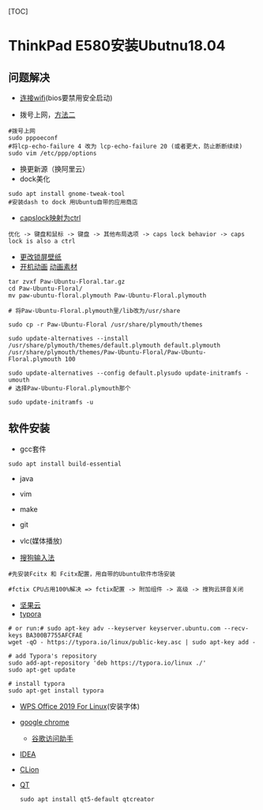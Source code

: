 [TOC]

# ThinkPad E580安装Ubutnu18.04

## 问题解决

* [连接wifi](https://github.com/tomaspinho/rtl8821ce)(bios要禁用安全启动)

* 拨号上网，[方法二](https://jingyan.baidu.com/article/59a015e37dbea2f79588655c.html)

```shell
#拨号上网
sudo pppoeconf
#将lcp-echo-failure 4 改为 lcp-echo-failure 20 (或者更大，防止断断续续) 
sudo vim /etc/ppp/options
```

* 换更新源（换阿里云）
* dock美化

```shell
sudo apt install gnome-tweak-tool
#安装dash to dock 用Ubuntu自带的应用商店
```

* [capslock映射为ctrl](https://www.cnblogs.com/litifeng/p/6667175.html)

```shell
优化 -> 键盘和鼠标 -> 键盘 -> 其他布局选项 -> caps lock behavior -> caps lock is also a ctrl
```

* [更改锁屏壁纸](https://blog.csdn.net/qq_36285997/article/details/80403620)
* [开机动画](https://tianyijian.github.io/2018/04/05/ubuntu-boot-animation/#attention) [动画素材](https://www.gnome-look.org/p/1156215)

```shell
tar zvxf Paw-Ubuntu-Floral.tar.gz 
cd Paw-Ubuntu-Floral/
mv paw-ubuntu-floral.plymouth Paw-Ubuntu-Floral.plymouth

# 将Paw-Ubuntu-Floral.plymouth里/lib改为/usr/share

sudo cp -r Paw-Ubuntu-Floral /usr/share/plymouth/themes

sudo update-alternatives --install /usr/share/plymouth/themes/default.plymouth default.plymouth /usr/share/plymouth/themes/Paw-Ubuntu-Floral/Paw-Ubuntu-Floral.plymouth 100

sudo update-alternatives --config default.plysudo update-initramfs -umouth 
# 选择Paw-Ubuntu-Floral.plymouth那个

sudo update-initramfs -u
```

## 软件安装

* gcc套件

```shell
sudo apt install build-essential
```

* java

* vim
* make
* git
* vlc(媒体播放)
* [搜狗输入法](https://pinyin.sogou.com/linux/?r=pinyin)

```shell
#先安装Fcitx 和 Fcitx配置，用自带的Ubuntu软件市场安装

#fctix CPU占用100%解决 => fctix配置 -> 附加组件 -> 高级 -> 搜狗云拼音关闭
```

* [坚果云](https://www.jianguoyun.com/s/downloads)
* [typora](https://www.typora.io/#linux)

```shell
# or run:# sudo apt-key adv --keyserver keyserver.ubuntu.com --recv-keys BA300B7755AFCFAE
wget -qO - https://typora.io/linux/public-key.asc | sudo apt-key add -

# add Typora's repository
sudo add-apt-repository 'deb https://typora.io/linux ./'
sudo apt-get update

# install typora
sudo apt-get install typora
```

* [WPS Office 2019 For Linux](https://linux.wps.cn/)(安装字体)

* [google chrome](https://www.google.com/chrome/)
  
  * [谷歌访问助手](https://github.com/haotian-wang/google-access-helper)
  
* [IDEA](https://www.jetbrains.com/idea/download/#section=linux)

* [CLion](https://www.jetbrains.com/clion/download/#section=linux)

* [QT](http://download.qt.io/archive/qt/)

  ```shell
  sudo apt install qt5-default qtcreator
  ```
